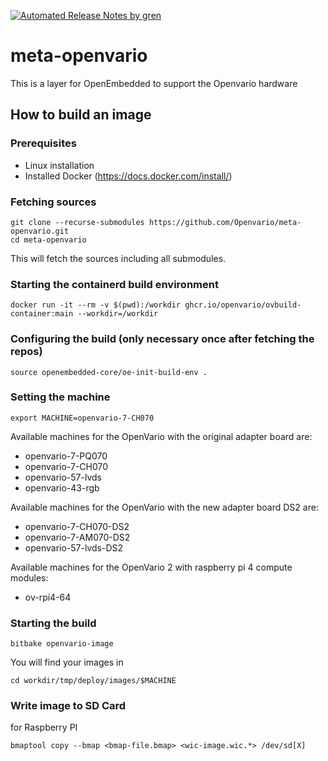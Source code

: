 [![Automated Release Notes by gren](https://img.shields.io/badge/%F0%9F%A4%96-release%20notes-00B2EE.svg)](https://github-tools.github.io/github-release-notes/)

# meta-openvario

This is a layer for OpenEmbedded to support the Openvario hardware

## How to build an image

### Prerequisites

 - Linux installation 
 - Installed Docker (https://docs.docker.com/install/)
 
### Fetching sources

```
git clone --recurse-submodules https://github.com/Openvario/meta-openvario.git
cd meta-openvario
```

This will fetch the sources including all submodules.

### Starting the containerd build environment
```
docker run -it --rm -v $(pwd):/workdir ghcr.io/openvario/ovbuild-container:main --workdir=/workdir
```

### Configuring the build (only necessary once after fetching the repos)

```
source openembedded-core/oe-init-build-env .
```

### Setting the machine

```
export MACHINE=openvario-7-CH070
```

Available machines for the OpenVario with the original adapter board are:
- openvario-7-PQ070
- openvario-7-CH070
- openvario-57-lvds
- openvario-43-rgb

Available machines for the OpenVario with the new adapter board DS2 are:
- openvario-7-CH070-DS2
- openvario-7-AM070-DS2
- openvario-57-lvds-DS2

Available machines for the OpenVario 2 with raspberry pi 4 compute modules:
- ov-rpi4-64

### Starting the build

```
bitbake openvario-image
```

You will find your images in 
```
cd workdir/tmp/deploy/images/$MACHINE
```

### Write image to SD Card

for Raspberry PI
```
bmaptool copy --bmap <bmap-file.bmap> <wic-image.wic.*> /dev/sd[X]
```
